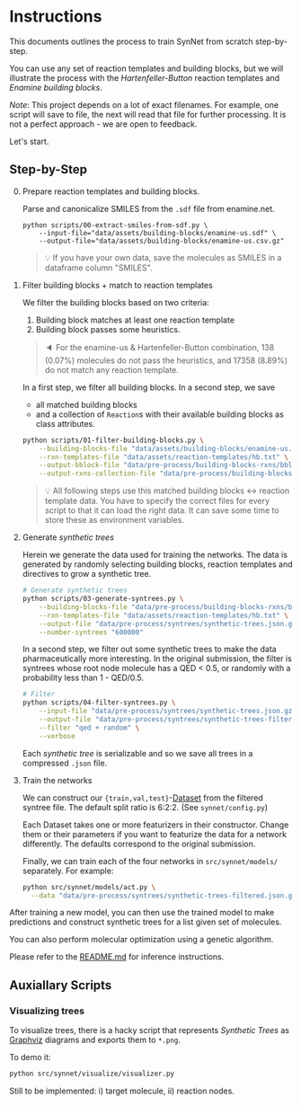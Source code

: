 # Instructions

This documents outlines the process to train SynNet from scratch step-by-step.

You can use any set of reaction templates and building blocks, but we will illustrate the process with the *Hartenfeller-Button* reaction templates and *Enamine building blocks*.

*Note*: This project depends on a lot of exact filenames.
For example, one script will save to file, the next will read that file for further processing.
It is not a perfect approach - we are open to feedback.

Let's start.

## Step-by-Step

0. Prepare reaction templates and building blocks.

    Parse and canonicalize SMILES from the `.sdf` file from enamine.net.

    ```shell
    python scripts/00-extract-smiles-from-sdf.py \
        --input-file="data/assets/building-blocks/enamine-us.sdf" \
        --output-file="data/assets/building-blocks/enamine-us.csv.gz"
    ```

    > :bulb: If you have your own data, save the molecules as SMILES in a dataframe column "SMILES".

1. Filter building blocks + match to reaction templates

    We filter the building blocks based on two criteria:
      1. Building block matches at least one reaction template
      2. Building block passes some heuristics.

    > :speaker: For the enamine-us & Hartenfeller-Button combination, 138 (0.07%) molecules do not pass the heuristics, and 17358 (8.89%) do not match any reaction template.

    In a first step, we filter all building blocks.
    In a second step, we save
      - all matched building blocks
      - and a collection of `Reaction`s with their available building blocks as class attributes.

    ```bash
    python scripts/01-filter-building-blocks.py \
        --building-blocks-file "data/assets/building-blocks/enamine-us.csv.gz" \
        --rxn-templates-file "data/assets/reaction-templates/hb.txt" \
        --output-bblock-file "data/pre-process/building-blocks-rxns/bblocks-enamine-us.csv.gz" \
        --output-rxns-collection-file "data/pre-process/building-blocks-rxns/rxns-hb-enamine-us.json.gz" --verbose
    ```

    > :bulb: All following steps use this matched building blocks <-> reaction template data. You have to specify the correct files for every script to that it can load the right data. It can save some time to store these as environment variables.

2. Generate *synthetic trees*

    Herein we generate the data used for training the networks.
    The data is generated by randomly selecting building blocks, reaction templates and directives to grow a synthetic tree.

    ```bash
    # Generate synthetic trees
    python scripts/03-generate-syntrees.py \
        --building-blocks-file "data/pre-process/building-blocks-rxns/bblocks-enamine-us.csv.gz" \
        --rxn-templates-file "data/assets/reaction-templates/hb.txt" \
        --output-file "data/pre-process/syntrees/synthetic-trees.json.gz" \
        --number-syntrees "600000"
    ```

    In a second step, we filter out some synthetic trees to make the data pharmaceutically more interesting.
    In the original submission, the filter is syntrees whose root node molecule has a QED < 0.5, or randomly with a probability less than 1 - QED/0.5.

    ```bash
    # Filter
    python scripts/04-filter-syntrees.py \
        --input-file "data/pre-process/syntrees/synthetic-trees.json.gz" \
        --output-file "data/pre-process/syntrees/synthetic-trees-filtered.json.gz" \
        --filter "qed + random" \
        --verbose
    ```

    Each *synthetic tree* is serializable and so we save all trees in a compressed `.json` file.

3. Train the networks

    We can construct our `{train,val,test}`-[Dataset](https://pytorch.org/docs/stable/data.html#torch.utils.data.Dataset) from the filtered syntree file.
    The default split ratio is 6:2:2. (See `synnet/config.py`)

    Each Dataset takes one or more featurizers in their constructor.
    Change them or their parameters if you want to featurize the data for a network differently. The defaults correspond to the original submission.

    Finally, we can train each of the four networks in `src/synnet/models/` separately. For example:

    ```bash
    python src/synnet/models/act.py \
      --data "data/pre-process/syntrees/synthetic-trees-filtered.json.gz"
    ```

After training a new model, you can then use the trained model to make predictions and construct synthetic trees for a list given set of molecules.

You can also perform molecular optimization using a genetic algorithm.

Please refer to the [README.md](./README.md) for inference instructions.

## Auxiallary Scripts

### Visualizing trees

To visualize trees, there is a hacky script that represents *Synthetic Trees* as [Graphviz](https://graphviz.org/) diagrams and exports them to `*.png`.

To demo it:

```bash
python src/synnet/visualize/visualizer.py
```

Still to be implemented: i) target molecule, ii) reaction nodes.
